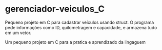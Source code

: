 # gerenciador-veiculos_C
Pequeno projeto em C para cadastrar veículos usando struct. O programa pede informações como ID, quilometragem e capacidade, e armazena tudo em um vetor.

Um pequeno projeto em C para a pratica e aprendizado da lingaguem
